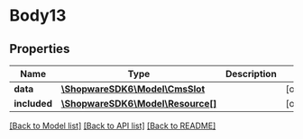 # Body13

## Properties
Name | Type | Description | Notes
------------ | ------------- | ------------- | -------------
**data** | [**\ShopwareSDK6\Model\CmsSlot**](CmsSlot.md) |  | [optional] 
**included** | [**\ShopwareSDK6\Model\Resource[]**](Resource.md) |  | [optional] 

[[Back to Model list]](../../README.md#documentation-for-models) [[Back to API list]](../../README.md#documentation-for-api-endpoints) [[Back to README]](../../README.md)

